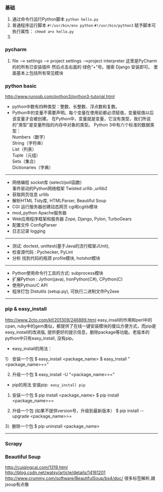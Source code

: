 ### 基础
1.  通过命令行运行Python脚本 `python hello.py`
2.  普通程序运行脚本
    `#!/usr/bin/env python`
    `#!/usr/bin/python3`
     赋予脚本可执行属性： `chmod a+x hello.py`
3.      


### pycharm
1. file --> settings --> project settings -->project interpreter 这里是PyCharm的的所有已安装插件
然后点击右面的 绿色“+”号。搜索 Django 安装即可。
里面基本上包括所有常见模块

### python basic
<http://www.runoob.com/python3/python3-tutorial.html>

+ python中数有四种类型：整数、长整数、浮点数和复数。
+ Python中的变量不需要声明。每个变量在使用前都必须赋值，变量赋值以后该变量才会被创建。
在Python中，变量就是变量，它没有类型，我们所说的"类型"是变量所指的内存中对象的类型。
Python 3中有六个标准的数据类型： <br/>
Numbers（数字）  <br/>
String（字符串） <br/>
List（列表）  <br/>
Tuple（元组）  <br/>
Sets（集合）  <br/>
Dictionaries（字典）  <br/>

---

+ 网络编程 socket库  (select/poll函数)  <br/>
事件驱动的Python网络框架 Twisted
urllib ,urllib2 <br/>
+ 获取网页信息 urllib 
+ 解析HTML Tidy库, HTMLParser, Beautiful Soup
+ CGI 运行服务器创建动态网页 cgi和cgitb模块  
+ mod_python Apache服务器
+ Web应用程序框架和服务器  Zope, Django, Pylon, TurboGears
+ 配置文件 ConfigParser
+ 日志记录 logging

---
+ 测试: doctest, unittest(基于Java的流行框架JUnit),
+ 检查源代码 : Pychecker, PyLint
+ 分析 找到代码的瓶颈 profile模块, hotshot模块

---
+ Python使用命令行工具的方式: subprocess模块
+ 扩展Python : Jython(java), IronPython(C#), CPython(C)
+ 使用Python/C API
+ 程序打包 Distutils (setup.py), 可执行二进制文件Py2exe


---
### pip & easy_install
<http://www.2cto.com/kf/201309/246889.html>
easy_insall的作用和perl中的cpan, ruby中的gem类似，都提供了在线一键安装模块的傻瓜方便方式，而pip是easy_install的改进版, 提供更好的提示信息，删除package等功能。老版本的python中只有easy_install, 没有pip。

+ easy_install的用法：
 
1） 安装一个包
 $ easy_install <package_name>
 $ easy_install "<package_name>==<version>"
 
2) 升级一个包
 $ easy_install -U "<package_name>>=<version>"
 
+ pip的用法
 安装pip:` easy_install pip`
 
1) 安装一个包
 $ pip install <package_name>
 $ pip install <package_name>==<version>
 
2) 升级一个包 (如果不提供version号，升级到最新版本）
 $ pip install --upgrade <package_name>>=<version>
 
3）删除一个包
 $ pip uninstall <package_name> 


---
### Scrapy
### Beautiful Soup
<http://cuiqingcai.com/1319.html>
<http://blog.csdn.net/watsy/article/details/14161201>
<http://www.crummy.com/software/BeautifulSoup/bs4/doc/>
很多标签解析,跟jsoup有点像

